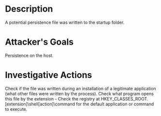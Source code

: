 # Description
A potential persistence file was written to the startup folder.
# Attacker's Goals
Persistence on the host.
# Investigative Actions
Check if the file was written during an installation of a legitimate application (what other files were written by the process).
Check what program opens this file by the extension - Check the registry at HKEY_CLASSES_ROOT.[extension]\shell\[action]\command for the default application or command to execute.

